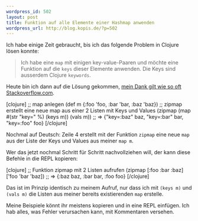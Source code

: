 ```yaml
--- 
wordpress_id: 502
layout: post
title: Funktion auf alle Elemente einer Hashmap anwenden
wordpress_url: http://blog.kopis.de/?p=502
---
```

Ich habe einige Zeit gebraucht, bis ich das folgende Problem in Clojure lösen konnte:

<blockquote>Ich habe eine <code>map</code> mit einigen key-value-Paaren und möchte eine Funktion auf die <code>keys</code> dieser Elemente anwenden. Die Keys sind ausserdem Clojure <code>keywords</code>.
</blockquote>

Heute bin ich dann auf die Lösung gekommen, <a href="http://stackoverflow.com/questions/1676891/mapping-a-function-on-the-values-of-a-map-in-clojure">mein Dank gilt wie so oft Stackoverflow.com</a>.

[clojure]
;; map anlegen
(def m {:foo 'foo, :bar 'bar, :baz 'baz})
;; zipmap erstellt eine neue map aus einer 2 Listen mit Keys und Values
(zipmap (map #(str &quot;key=&quot; %) (keys m)) (vals m))
;; =&gt; {&quot;key=:baz&quot; baz, &quot;key=:bar&quot; bar, &quot;key=:foo&quot; foo}
[/clojure]

Nochmal auf Deutsch: Zeile 4 erstellt mit der Funktion <code>zipmap</code> eine neue <code>map</code> aus der Liste der Keys und Values aus meiner <code>map m</code>.

Wer das jetzt nochmal Schritt für Schritt nachvollziehen will, der kann diese Befehle in die REPL kopieren:

[clojure]
;; Funktion zipmap mit 2 Listen aufrufen
(zipmap [:foo :bar :baz] ['foo 'bar 'baz])
;; =&gt; {:baz baz, :bar bar, :foo foo}
[/clojure]

Das ist im Prinzip identisch zu meinem Aufruf, nur dass ich mit <code>(keys m)</code> und <code>(vals m)</code> die Listen aus meiner bereits existierenden <code>map</code> erstelle.

Meine Beispiele könnt ihr meistens kopieren und in eine REPL einfügen. Ich hab alles, was Fehler verursachen kann, mit Kommentaren versehen.
